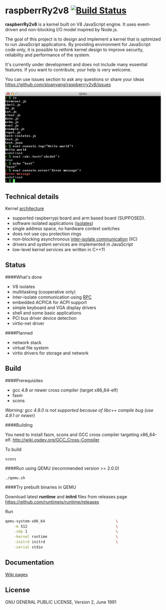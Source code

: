 raspberrRy2v8 [![Build Status](https://api.travis-ci.org/sloanyang/raspberrry2v8.svg?branch=master)](https://travis-ci.org/sloanyang/raspberrry2v8)
====

__raspberrRy2v8__ is a kernel built on V8 JavaScript engine. It uses event-driven and non-blocking I/O model inspired by Node.js.

The goal of this project is to design and implement a kernel that is optimized to run JavaScript applications. By providing environment for JavaScript code only, it is possible to rethink kernel design to improve security, reliability and performance of the system. 

It's currently under development and does not include many essential features. If you want to contribute, your help is very welcome.

You can use issues section to ask any questions or share your ideas https://github.com/sloanyang/raspberrry2v8/issues

![Console](https://raw.githubusercontent.com/sloanyang/sloanyang.github.io/master/raspberrrypi2v8_index/runtimejs_3.png)


Technical details
----

Kernel [architecture](https://github.com/sloanyang/raspberrry2v8/wiki/Architecture)

- supported raspberrypi board and arm based board (SUPPOSED). 
- software isolated applications ([isolates](https://github.com/sloanyang/raspberrry2v8/wiki/Isolate))
- single address space, no hardware context switches
- does not use cpu protection rings
- non-blocking asynchronous [inter-isolate communication](https://github.com/sloanyang/raspberrry2v8/wiki/RPC) (IIC)
- drivers and system services are implemented in JavaScript
- low-level kernel services are written in C++11

Status
----

####What's done

- V8 isolates
- multitasking (cooperative only)
- Inter-isolate communication using [RPC](https://github.com/sloanyang/raspberrry2v8/wiki/RPC)
- embedded ACPICA for ACPI support
- simple keyboard and VGA display drivers
- shell and some basic applications
- PCI bus driver device detection
- virtio-net driver


####Planned

- network stack
- virtual file system
- virtio drivers for storage and network


Build
----
####Prerequisites
- gcc 4.8 or newer cross compiler (target x86\_64-elf)
- fasm
- scons

*Warning: gcc 4.9.0 is not supported because of libc++ compile bug (use 4.9.1 or newer)*

####Building

You need to install fasm, scons and GCC cross compiler targeting x86\_64-elf. http://wiki.osdev.org/GCC_Cross-Compiler

To build

    scons
    
####Run using QEMU (recommended version >= 2.0.0)

    ./qemu.sh
    
####Try prebuilt binaries in QEMU

Download latest __runtime__ and __initrd__ files from releases page https://github.com/runtimejs/runtime/releases

Run
```bash
qemu-system-x86_64                                \
    -m 512                                        \
    -smp 1                                        \
    -kernel runtime                               \
    -initrd initrd                                \
    -serial stdio
```
    
Documentation
----
[Wiki pages](https://github.com/sloanyang/raspberrry2v8/wiki)


License
----
GNU GENERAL PUBLIC LICENSE, Version 2, June 1991
